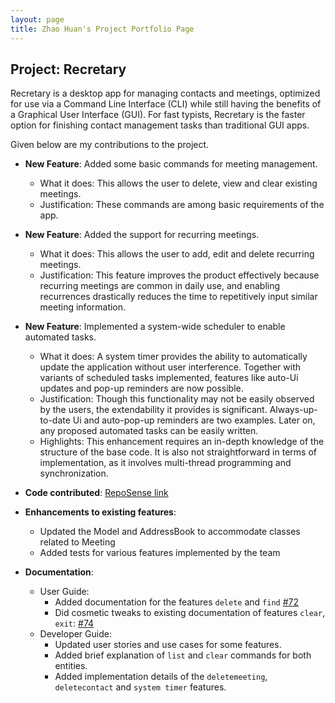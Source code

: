 ```yaml
---
layout: page
title: Zhao Huan's Project Portfolio Page
---
```


## Project: Recretary

Recretary is a desktop app for managing contacts and meetings, optimized for use via a Command Line Interface (CLI) while still having the benefits of a Graphical User Interface (GUI). For fast typists, Recretary is the faster option for finishing contact management tasks than traditional GUI apps.

Given below are my contributions to the project.

* **New Feature**: Added some basic commands for meeting management.
  * What it does: This allows the user to delete, view and clear existing meetings.
  * Justification: These commands are among basic requirements of the app. 

* **New Feature**: Added the support for recurring meetings.
  * What it does: This allows the user to add, edit and delete recurring meetings.
  * Justification: This feature improves the product effectively because recurring meetings are common in daily use, and enabling recurrences drastically reduces the time to repetitively input similar meeting information.  

* **New Feature**: Implemented a system-wide scheduler to enable automated tasks.
  * What it does: A system timer provides the ability to automatically update the application without user interference. Together with variants of scheduled tasks implemented, features like auto-Ui updates and pop-up reminders are now possible. 
  * Justification: Though this functionality may not be easily observed by the users, the extendability it provides is significant. Always-up-to-date Ui and auto-pop-up reminders are two examples. Later on, any proposed automated tasks can be easily written. 
  * Highlights: This enhancement requires an in-depth knowledge of the structure of the base code. It is also not straightforward in terms of implementation, as it involves multi-thread programming and synchronization.

* **Code contributed**: [RepoSense link](https://nus-cs2103-ay2021s1.github.io/tp-dashboard/#breakdown=true&search=zhaohuanqdcn)

* **Enhancements to existing features**:
  * Updated the Model and AddressBook to accommodate classes related to Meeting
  * Added tests for various features implemented by the team

* **Documentation**:
  * User Guide:
    * Added documentation for the features `delete` and `find` [\#72]()
    * Did cosmetic tweaks to existing documentation of features `clear`, `exit`: [\#74]()
  * Developer Guide:
    * Updated user stories and use cases for some features.
    * Added brief explanation of `list` and `clear` commands for both entities.
    * Added implementation details of the `deletemeeting`, `deletecontact` and `system timer` features.

